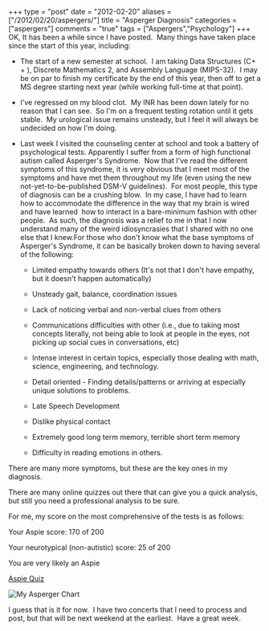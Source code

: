 +++
type     = "post"
date     = "2012-02-20"
aliases  = ["/2012/02/20/aspergers/"]
title    = "Asperger Diagnosis"
categories = ["aspergers"]
comments = "true"
tags     = ["Aspergers","Psychology"]
+++
OK, It has been a while since I have posted.  Many things have taken place since the start of this year, including:

+ The start of a new semester at school.  I am taking Data Structures (C+ + ), Discrete Mathematics 2, and Assembly Language (MIPS-32).  I may be on par to finish my certificate by the end of this year, then off to get a MS degree starting next year (while working full-time at that point).

+ I've regressed on my blood clot.  My INR has been down lately for no reason that I can see.  So I'm on a frequent testing rotation until it gets stable.  My urological issue remains unsteady, but I feel it will always be undecided on how I'm doing.

+ Last week I visited the counseling center at school and took a battery of psychological tests. Apparently I suffer from a form of high functional autism called Asperger's Syndrome.  Now that I've read the different symptoms of this syndrome, it is very obvious that I meet most of the symptoms and have met them throughout my life (even using the new not-yet-to-be-published DSM-V guidelines).  For most people, this type of diagnosis can be a crushing blow.  In my case, I have had to learn how to accommodate the difference in the way that my brain is wired and have learned  how to interact in a bare-minimum fashion with other people.  As such, the diagnosis was a relief to me in that I now understand many of the weird idiosyncrasies that I shared with no one else that I knew.For those who don't know what the base symptoms of Asperger's Syndrome, it can be basically broken down to having several of the following:
   + Limited empathy towards others (It's not that I don't have empathy, but it doesn't happen automatically)

   + Unsteady gait, balance, coordination issues

   + Lack of noticing verbal and non-verbal clues from others

   + Communications difficulties with other (i.e., due to taking most concepts literally, not being able to look at people in the eyes, not picking up social cues in conversations, etc)

   + Intense interest in certain topics, especially those dealing with math, science, engineering, and technology.

   + Detail oriented - Finding details/patterns or arriving at especially unique solutions to problems.

   + Late Speech Development

   + Dislike physical contact

   + Extremely good long term memory, terrible short term memory

   + Difficulty in reading emotions in others.

There are many more symptoms, but these are the key ones in my diagnosis.

There are many online quizzes out there that can give you a quick analysis, but still you need a professional analysis to be sure.

For me, my score on the most comprehensive of the tests is as follows:

Your Aspie score: 170 of 200

Your neurotypical (non-autistic) score: 25 of 200

You are very likely an Aspie

[Aspie Quiz](http://rdos.net/eng/Aspie-quiz.php)

![My Asperger Chart](https://s3.amazonaws.com/static.jeffreyrandow.org/images/asperger.png)

I guess that is it for now.  I have two concerts that I need to process and post, but that will be next weekend at the earliest.  Have a great week.
